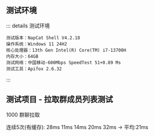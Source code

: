## 测试环境
::: details 测试环境
```
测试版本：NapCat Shell V4.2.18
操作系统：Windows 11 24H2
核心处理器：13th Gen Intel(R) Core(TM) i7-13700H
内存大小：64GB
测试网络：中国移动-600Mbps SpeedTest 51+0.89 Ms
测试工具：Apifox 2.6.32
```
:::

## 测试项目 - 拉取群成员列表测试
1000 群聊拉取

连续5次(有缓存): 28ms 11ms 14ms 20ms 32ms -> 平均:21ms